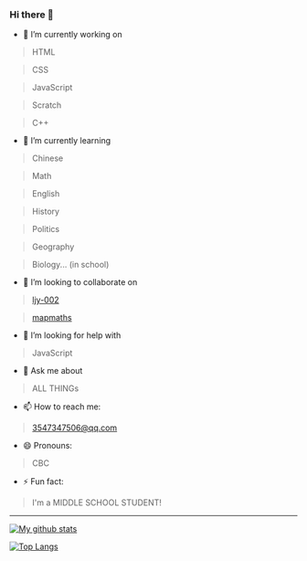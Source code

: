 ### Hi there 👋

- 🔭 I’m currently working on 

>HTML

>CSS

>JavaScript

>Scratch

>C++

- 🌱 I’m currently learning

>Chinese

>Math

>English

>History

>Politics

>Geography

>Biology... (in school)

- 👯 I’m looking to collaborate on

>[ljy-002](https://github.com/ljy-002)

>[mapmaths](https://github.com/MapMaths)

- 🤔 I’m looking for help with

>JavaScript

- 💬 Ask me about

>ALL THINGs

- 📫 How to reach me: 

>3547347506@qq.com

- 😄 Pronouns: 

>CBC

- ⚡ Fun fact: 

>I'm a MIDDLE SCHOOL STUDENT!

<hr>

[![My github stats](https://github-readme-stats.vercel.app/api?username=Quinn0823&count_private=true&include_all_commits=true&show_icons=true&title_color=#0000ff&icon_color=#0066ff)](https://github.com/Quinn0823)

[![Top Langs](https://github-readme-stats.vercel.app/api/top-langs/?username=Quinn0823)](https://github.com/Quinn0823)

<!--
**Quinn0823/Quinn0823** is a ✨ _special_ ✨ repository because its `README.md` (this file) appears on your GitHub profile.

### Hi there 👋
- 🔭 I’m currently working on ...
- 🌱 I’m currently learning ...
- 👯 I’m looking to collaborate on ...
- 🤔 I’m looking for help with ...
- 💬 Ask me about ...
- 📫 How to reach me: ...
- 😄 Pronouns: ...
- ⚡ Fun fact: ...
-->
